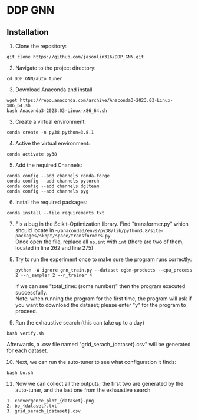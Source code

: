 # DDP GNN

## Installation

1. Clone the repository:

```shell
git clone https://github.com/jasonlin316/DDP_GNN.git
```

2. Navigate to the project directory:

```shell
cd DDP_GNN/auto_tuner
```

3. Download Anaconda and install
```shell
wget https://repo.anaconda.com/archive/Anaconda3-2023.03-Linux-x86_64.sh
bash Anaconda3-2023.03-Linux-x86_64.sh
```

3. Create a virtual environment:

```shell
conda create -n py38 python=3.8.1
```

4. Active the virtual environment:

```shell
conda activate py38
```

5. Add the required Channels:

```shell
conda config --add channels conda-forge
conda config --add channels pytorch
conda config --add channels dglteam
conda config --add channels pyg
```

6. Install the required packages:

```shell
conda install --file requirements.txt
```

7. Fix a bug in the Scikit-Optimization library. Find "transformer.py" which should locate in
   ```~/anaconda3/envs/py38/lib/python3.8/site-packages/skopt/space/transformers.py```  
   Once open the file, replace all ```np.int``` with ```int``` (there are two of them, located in line 262 and line 275)

8. Try to run the experiment once to make sure the program runs correctly:  
   ```
   python -W ignore gnn_train.py --dataset ogbn-products --cpu_process 2 --n_sampler 2 --n_trainer 4
   ```  
   If we can see "total_time: (some number)" then the program executed successfully.  
   Note: when running the program for the first time, the program will ask if you want to download the dataset; please enter "y" for the program to proceed.
   
10. Run the exhaustive search (this can take up to a day)

```shell
bash verify.sh
```
Afterwards, a .csv file named "grid_serach_{dataset}.csv" will be generated for each dataset.

10. Next, we can run the auto-tuner to see what configuration it finds:
    
```shell
bash bo.sh
```

11. Now we can collect all the outputs; the first two are generated by the auto-tuner, and the last one from the exhaustive search
```shell
1. convergence_plot_{dataset}.png
2. bo_{dataset}.txt
3. grid_serach_{dataset}.csv
```

